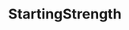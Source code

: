 ---
title: StartingStrength
crosslinks:
- Fitness
- metric_units
- strengthtraining
- SanJose
- veganfitness
- gainit
- formcheck
- ketogains
- funny
- GripTraining
---